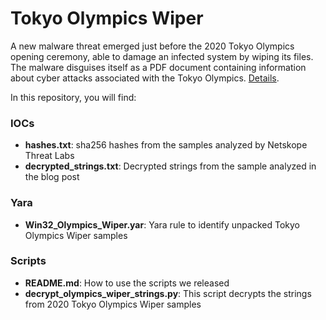 # Tokyo Olympics Wiper
A new malware threat emerged just before the 2020 Tokyo Olympics opening ceremony, able to damage an infected system by wiping its files. The malware disguises itself as a PDF document containing information about cyber attacks associated with the Tokyo Olympics. [Details](https://www.netskope.com/blog/netskope-threat-coverage-2020-tokyo-olympics-wiper-malware).

In this repository, you will find:

### IOCs
* **hashes.txt**: sha256 hashes from the  samples analyzed by Netskope Threat Labs
* **decrypted_strings.txt**: Decrypted strings from the sample analyzed in the blog post

### Yara
* **Win32_Olympics_Wiper.yar**: Yara rule to identify unpacked Tokyo Olympics Wiper samples

### Scripts
* **README.md**: How to use the scripts we released
* **decrypt_olympics_wiper_strings.py**: This script decrypts the strings from 2020 Tokyo Olympics Wiper samples
